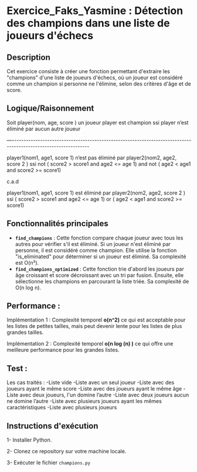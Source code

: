 # Exercice_Faks_Yasmine : Détection des champions dans une liste de joueurs d'échecs

## Description
Cet exercice consiste à créer une fonction permettant d'extraire les "champions" d'une liste de joueurs d'échecs, où un joueur est considéré comme un champion si personne ne l'élimine, selon des critères d'âge et de score.


## Logique/Raisonnement 
Soit player(nom, age, score ) un joueur 
player est champion ssi player n’est éliminé par aucun autre joueur 

—---------------------------------------------------------------------------------------------------------------

player1(nom1, age1, score 1) n’est pas éliminé par player2(nom2, age2, score 2 ) ssi 
not ( score2 > score1 and age2 <= age 1) and not ( age2 < age1 and score2 >= score1)

c.a.d 

player1(nom1, age1, score 1) est éliminé par player2(nom2, age2, score 2 ) ssi 
( score2 > score1 and age2 <= age 1)  or ( age2 < age1 and score2 >= score1)


## Fonctionnalités principales
- **`find_champions`** : Cette fonction compare chaque joueur avec tous les autres pour vérifier s'il est éliminé. Si un joueur n'est éliminé par personne, il est considéré comme champion. Elle utilise la fonction "is_eliminated" pour déterminer si un joueur est éliminé. Sa complexité est O(n²).
- **`find_champions_optimized`** : Cette fonction trie d'abord les joueurs par âge croissant et score décroissant avec un tri par fusion. Ensuite, elle sélectionne les champions en parcourant la liste triée. Sa complexité de O(n log n).


## Performance : 
Implémentation 1 : Complexité temporel **o(n^2)** ce qui est acceptable pour les listes de petites tailles, mais peut devenir lente pour les listes de plus grandes tailles. 

Implémentation 2 : Complexité temporel **o(n log (n) )** ce qui offre une meilleure performance pour les grandes listes. 


## Test : 
Les cas traités : 
    -Liste vide 
    -Liste avec un seul joueur 
    -Liste avec des joueurs ayant le même score 
    -Liste avec des joueurs ayant le même âge 
    -Liste avec deux joueurs, l'un domine l’autre 
    -Liste avec deux joueurs aucun ne domine l’autre 
    -Liste avec plusieurs joueurs ayant les mêmes caractéristiques 
    -Liste avec plusieurs joueurs



## Instructions d'exécution
1- Installer Python.

2- Clonez ce repository sur votre machine locale.

3- Exécuter le fichier `champions.py`
